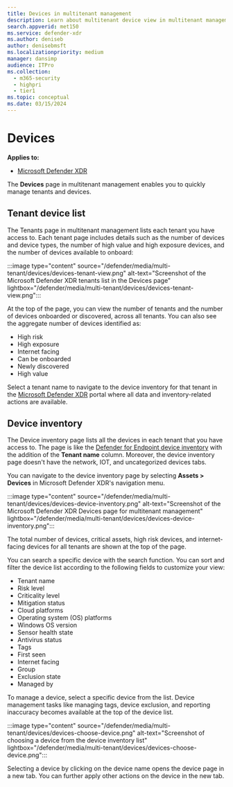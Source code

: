 ```yaml
---
title: Devices in multitenant management 
description: Learn about multitenant device view in multitenant management of the Microsoft Defender XDR.
search.appverid: met150
ms.service: defender-xdr
ms.author: deniseb
author: denisebmsft
ms.localizationpriority: medium
manager: dansimp
audience: ITPro
ms.collection: 
  - m365-security
  - highpri
  - tier1
ms.topic: conceptual
ms.date: 03/15/2024
---
```


# Devices

**Applies to:**

- [Microsoft Defender XDR](microsoft-365-defender.md)

The **Devices** page in multitenant management enables you to quickly manage tenants and devices.

## Tenant device list

The Tenants page in multitenant management lists each tenant you have access to. Each tenant page includes details such as the number of devices and device types, the number of high value and high exposure devices, and the number of devices available to onboard:

   :::image type="content" source="/defender/media/multi-tenant/devices/devices-tenant-view.png" alt-text="Screenshot of the Microsoft Defender XDR tenants list in the Devices page" lightbox="/defender/media/multi-tenant/devices/devices-tenant-view.png":::

At the top of the page, you can view the number of tenants and the number of devices onboarded or discovered, across all tenants. You can also see the aggregate number of devices identified as:

- High risk
- High exposure
- Internet facing
- Can be onboarded
- Newly discovered
- High value

Select a tenant name to navigate to the device inventory for that tenant in the [Microsoft Defender XDR](https://security.microsoft.com/machines) portal where all data and inventory-related actions are available.

## Device inventory

The Device inventory page lists all the devices in each tenant that you have access to. The page is like the [Defender for Endpoint device inventory](/defender-endpoint/machines-view-overview) with the addition of the **Tenant name** column. Moreover, the device inventory page doesn't have the network, IOT, and uncategorized devices tabs.

You can navigate to the device inventory page by selecting **Assets > Devices** in Microsoft Defender XDR's navigation menu.

   :::image type="content" source="/defender/media/multi-tenant/devices/devices-device-inventory.png" alt-text="Screenshot of the Microsoft Defender XDR Devices page for multitenant management" lightbox="/defender/media/multi-tenant/devices/devices-device-inventory.png":::

The total number of devices, critical assets, high risk devices, and internet-facing devices for all tenants are shown at the top of the page.

You can search a specific device with the search function. You can sort and filter the device list according to the following fields to customize your view:

- Tenant name
- Risk level
- Criticality level
- Mitigation status
- Cloud platforms
- Operating system (OS) platforms
- Windows OS version
- Sensor health state
- Antivirus status
- Tags
- First seen
- Internet facing
- Group
- Exclusion state
- Managed by

To manage a device, select a specific device from the list. Device management tasks like managing tags, device exclusion, and reporting inaccuracy becomes available at the top of the device list.

   :::image type="content" source="/defender/media/multi-tenant/devices/devices-choose-device.png" alt-text="Screenshot of choosing a device from the device inventory list" lightbox="/defender/media/multi-tenant/devices/devices-choose-device.png":::

Selecting a device by clicking on the device name opens the device page in a new tab. You can further apply other actions on the device in the new tab.